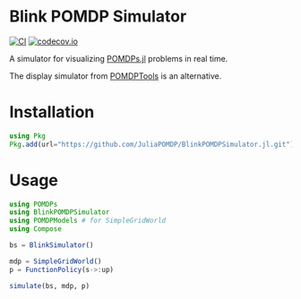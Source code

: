 # Blink POMDP Simulator

[![CI](https://github.com/JuliaPOMDP/BlinkPOMDPSimulator.jl/actions/workflows/CI.yml/badge.svg)](https://github.com/JuliaPOMDP/BlinkPOMDPSimulator.jl/actions/workflows/ci.yml)
[![codecov.io](http://codecov.io/github/JuliaPOMDP/BlinkPOMDPSimulator.jl/coverage.svg?branch=master)](http://codecov.io/github/JuliaPOMDP/BlinkPOMDPSimulator.jl?branch=master)

A simulator for visualizing [POMDPs.jl](https://github.com/JuliaPOMDP/POMDPs.jl) problems in real time.

The display simulator from [POMDPTools](https://juliapomdp.github.io/POMDPs.jl/stable/POMDPTools/simulators/) is an alternative.

# Installation

```julia
using Pkg
Pkg.add(url="https://github.com/JuliaPOMDP/BlinkPOMDPSimulator.jl.git")
```

# Usage

```julia
using POMDPs
using BlinkPOMDPSimulator
using POMDPModels # for SimpleGridWorld
using Compose

bs = BlinkSimulator()

mdp = SimpleGridWorld()
p = FunctionPolicy(s->:up)

simulate(bs, mdp, p)
```